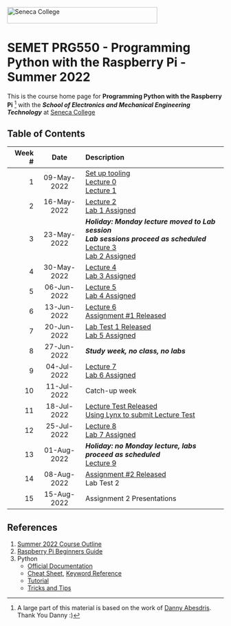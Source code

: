 <img src="images/senecac.gif" alt="Seneca College" height="38" width="349" />

# SEMET PRG550 - Programming Python with the Raspberry Pi - Summer 2022

This is the course home page for **Programming Python with the Raspberry Pi** [^1] with the
**_School of Electronics and Mechanical Engineering Technology_** at [Seneca College](www.senecacollege.ca)

## Table of Contents

| Week # | Date | Description |
| -----: | :--: | :---------- |
| 1 | 09-May-2022 | [Set up tooling](../main/setup/README.md) <br> [Lecture 0](../main//lectures/lecture00.md) <br> [Lecture 1](../main//lectures/lecture01.md)|
| 2 | 16-May-2022 | [Lecture 2](../main//lectures/lecture02.md) <br> [Lab 1 Assigned](http://www.doralee.ca/courses/prg550/labs/lab1/prg550.222.lab1.html) |
| 3 | 23-May-2022 | **_Holiday: Monday lecture moved to Lab session <br> Lab sessions proceed as scheduled_** <br> [Lecture 3](../main/lectures/lecture03.md) <br> [Lab 2 Assigned](http://www.doralee.ca/courses/prg550/labs/lab2/prg550.222.lab2.html) |
| 4 | 30-May-2022 | [Lecture 4](../main/lectures/lecture04.md) <br> [Lab 3 Assigned](http://www.doralee.ca/courses/prg550/labs/lab3/prg550.222.lab3.html) |
| 5 | 06-Jun-2022 | [Lecture 5](../main/lectures/lecture05.md) <br> [Lab 4 Assigned](http://www.doralee.ca/courses/prg550/labs/lab4/prg550.222.lab4.html) |
| 6 | 13-Jun-2022 | [Lecture 6](../main/lectures/lecture06.md) <br> [Assignment #1 Released](http://www.doralee.ca/courses/prg550/assignments/prg550.222.assignment1.html) |
| 7 | 20-Jun-2022 | [Lab Test 1 Released](http://www.doralee.ca/courses/prg550/labTests/labTest1/prg550.222.labTest1.html) <br> [Lab 5 Assigned](labs/lab05.md) |
| 8 | 27-Jun-2022 | **_Study week, no class, no labs_**|
| 9 | 04-Jul-2022 |  [Lecture 7](../main/lectures/lecture07.md) <br> [Lab 6 Assigned](labs/lab06.md) |
| 10 | 11-Jul-2022 | Catch-up week |
| 11 | 18-Jul-2022 | [Lecture Test Released](http://www.doralee.ca/courses/prg550/lectureTest/prg550.222.lectureTest.html) <br> [Using Lynx to submit Lecture Test](labs/grader-mock-test.md) |
| 12 | 25-Jul-2022 | [Lecture 8](../main/lectures/lecture08.md) <br> [Lab 7 Assigned](labs/lab07.md)|
| 13 | 01-Aug-2022 | **_Holiday: no Monday lecture, labs proceed as scheduled_** <br> [Lecture 9](../main/lectures/lecture09.md)|
| 14 | 08-Aug-2022 |  [Assignment #2 Released](../main/project/assignment02.md) <br> Lab Test 2 |
| 15 | 15-Aug-2022 | Assignment 2 Presentations |

## References

1. [Summer 2022 Course Outline](https://www.senecacollege.ca/ssos/findOutline.do?isLoggedIn=&subjectOrAndTitle=%5BPRG550%5D+Programming+Python+with+the+Raspberry+Pi&schoolCode=0s572187)
1. [Raspberry Pi Beginners Guide](references/RaspberryPi_BeginnersGuideV2.pdf)
1. Python
    - [Official Documentation](https://docs.python.org/3/)
    - [Cheat Sheet](references/pythonRefSheet.pdf), [Keyword Reference](references/python_keywords.md)
    - [Tutorial](https://www.w3schools.com/python/default.asp)
    - [Tricks and Tips](references/Tips_and_Tricks.md)


[^1]: A large part of this material is based on the work of [Danny Abesdris](danny.abesdris@senecacollege.ca).  Thank You Danny :)